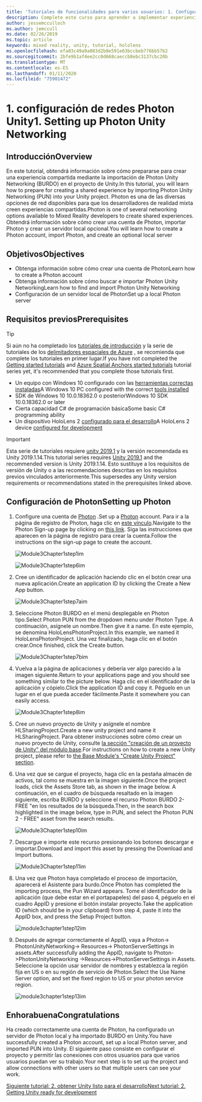```yaml
---
title: 'Tutoriales de funcionalidades para varios usuarios: 1. Configuración de redes Photon Unity'
description: Complete este curso para aprender a implementar experiencias compartidas multiusuario en una aplicación de HoloLens 2.
author: jessemcculloch
ms.author: jemccull
ms.date: 02/26/2019
ms.topic: article
keywords: mixed reality, unity, tutorial, hololens
ms.openlocfilehash: efa03c49a9a083d2b8e591e03bccbeb776bb57b2
ms.sourcegitcommit: 2bfe9b1af4ee2cc0d668caeccb8ebc3137cbc20b
ms.translationtype: MT
ms.contentlocale: es-ES
ms.lasthandoff: 01/11/2020
ms.locfileid: "75901472"
---
```

# <a name="1-setting-up-photon-unity-networking"></a><span data-ttu-id="1eb3e-105">1. configuración de redes Photon Unity</span><span class="sxs-lookup"><span data-stu-id="1eb3e-105">1. Setting up Photon Unity Networking</span></span>

## <a name="overview"></a><span data-ttu-id="1eb3e-106">Introducción</span><span class="sxs-lookup"><span data-stu-id="1eb3e-106">Overview</span></span>

<span data-ttu-id="1eb3e-107">En este tutorial, obtendrá información sobre cómo prepararse para crear una experiencia compartida mediante la importación de Photon Unity Networking (BURDO) en el proyecto de Unity.</span><span class="sxs-lookup"><span data-stu-id="1eb3e-107">In this tutorial, you will learn how to prepare for creating a shared experience by importing Photon Unity Networking (PUN) into your Unity project.</span></span> <span data-ttu-id="1eb3e-108">Photon es una de las diversas opciones de red disponibles para que los desarrolladores de realidad mixta creen experiencias compartidas.</span><span class="sxs-lookup"><span data-stu-id="1eb3e-108">Photon is one of several networking options available to Mixed Reality developers to create shared experiences.</span></span> <span data-ttu-id="1eb3e-109">Obtendrá información sobre cómo crear una cuenta de Photon, importar Photon y crear un servidor local opcional.</span><span class="sxs-lookup"><span data-stu-id="1eb3e-109">You will learn how to create a Photon account, import Photon, and create an optional local server</span></span>

## <a name="objectives"></a><span data-ttu-id="1eb3e-110">Objetivos</span><span class="sxs-lookup"><span data-stu-id="1eb3e-110">Objectives</span></span>

* <span data-ttu-id="1eb3e-111">Obtenga información sobre cómo crear una cuenta de Photon</span><span class="sxs-lookup"><span data-stu-id="1eb3e-111">Learn how to create a Photon account</span></span>
* <span data-ttu-id="1eb3e-112">Obtenga información sobre cómo buscar e importar Photon Unity Networking</span><span class="sxs-lookup"><span data-stu-id="1eb3e-112">Learn how to find and import Photon Unity Networking</span></span>
* <span data-ttu-id="1eb3e-113">Configuración de un servidor local de Photon</span><span class="sxs-lookup"><span data-stu-id="1eb3e-113">Set up a local Photon server</span></span>

## <a name="prerequisites"></a><span data-ttu-id="1eb3e-114">Requisitos previos</span><span class="sxs-lookup"><span data-stu-id="1eb3e-114">Prerequisites</span></span>

>[!TIP]
><span data-ttu-id="1eb3e-115">Si aún no ha completado los [tutoriales de introducción](mrlearning-base.md) y la serie de tutoriales de los [delimitadores espaciales de Azure](mrlearning-asa-ch1.md) , se recomienda que complete los tutoriales en primer lugar.</span><span class="sxs-lookup"><span data-stu-id="1eb3e-115">If you have not completed the [Getting started tutorials](mrlearning-base.md) and [Azure Spatial Anchors started tutorials](mrlearning-asa-ch1.md) tutorial series yet, it's recommended that you complete those tutorials first.</span></span>

* <span data-ttu-id="1eb3e-116">Un equipo con Windows 10 configurado con las [herramientas correctas instaladas](install-the-tools.md)</span><span class="sxs-lookup"><span data-stu-id="1eb3e-116">A Windows 10 PC configured with the correct [tools installed](install-the-tools.md)</span></span>
* <span data-ttu-id="1eb3e-117">SDK de Windows 10 10.0.18362.0 o posterior</span><span class="sxs-lookup"><span data-stu-id="1eb3e-117">Windows 10 SDK 10.0.18362.0 or later</span></span>
* <span data-ttu-id="1eb3e-118">Cierta capacidad C# de programación básica</span><span class="sxs-lookup"><span data-stu-id="1eb3e-118">Some basic C# programming ability</span></span>
* <span data-ttu-id="1eb3e-119">Un dispositivo HoloLens 2 [configurado para el desarrollo](using-visual-studio.md#enabling-developer-mode)</span><span class="sxs-lookup"><span data-stu-id="1eb3e-119">A HoloLens 2 device [configured for development](using-visual-studio.md#enabling-developer-mode)</span></span>

>[!IMPORTANT]
><span data-ttu-id="1eb3e-120">Esta serie de tutoriales requiere <a href="https://unity3d.com/get-unity/download/archive" target="_blank">unity 2019,1</a> y la versión recomendada es Unity 2019.1.14.</span><span class="sxs-lookup"><span data-stu-id="1eb3e-120">This tutorial series requires <a href="https://unity3d.com/get-unity/download/archive" target="_blank">Unity 2019.1</a> and the recommended version is Unity 2019.1.14.</span></span> <span data-ttu-id="1eb3e-121">Esto sustituye a los requisitos de versión de Unity o a las recomendaciones descritas en los requisitos previos vinculados anteriormente.</span><span class="sxs-lookup"><span data-stu-id="1eb3e-121">This supersedes any Unity version requirements or recommendations stated in the prerequisites linked above.</span></span>

## <a name="setting-up-photon"></a><span data-ttu-id="1eb3e-122">Configuración de Photon</span><span class="sxs-lookup"><span data-stu-id="1eb3e-122">Setting up Photon</span></span>

1. <span data-ttu-id="1eb3e-123">Configure una cuenta de [Photon](https://dashboard.photonengine.com//Account/SignUp) .</span><span class="sxs-lookup"><span data-stu-id="1eb3e-123">Set up a [Photon](https://dashboard.photonengine.com//Account/SignUp) account.</span></span> <span data-ttu-id="1eb3e-124">Para ir a la página de registro de Photon, haga clic en [este vínculo](https://dashboard.photonengine.com//Account/SignUp).</span><span class="sxs-lookup"><span data-stu-id="1eb3e-124">Navigate to the Photon Sign-up page by clicking on [this link](https://dashboard.photonengine.com//Account/SignUp).</span></span> <span data-ttu-id="1eb3e-125">Siga las instrucciones que aparecen en la página de registro para crear la cuenta.</span><span class="sxs-lookup"><span data-stu-id="1eb3e-125">Follow the instructions on the sign-up page to create the account.</span></span>

    ![Module3Chapter1step1im](images/module3chapter1step1im.PNG)

    ![Module3Chapter1step6im](images/module3chapter1step6im.PNG)

2. <span data-ttu-id="1eb3e-128">Cree un identificador de aplicación haciendo clic en el botón crear una nueva aplicación.</span><span class="sxs-lookup"><span data-stu-id="1eb3e-128">Create an application ID by clicking the Create a New App button.</span></span>

    ![Module3Chapter1step7aim](images/module3chapter1step7aim.PNG)

3. <span data-ttu-id="1eb3e-130">Seleccione Photon BURDO en el menú desplegable en Photon tipo.</span><span class="sxs-lookup"><span data-stu-id="1eb3e-130">Select Photon PUN from the dropdown menu under Photon Type.</span></span> <span data-ttu-id="1eb3e-131">A continuación, asígnele un nombre.</span><span class="sxs-lookup"><span data-stu-id="1eb3e-131">Then give it a name.</span></span> <span data-ttu-id="1eb3e-132">En este ejemplo, se denomina HoloLensPhotonProject.</span><span class="sxs-lookup"><span data-stu-id="1eb3e-132">In this example, we named it HoloLensPhotonProject.</span></span> <span data-ttu-id="1eb3e-133">Una vez finalizado, haga clic en el botón crear.</span><span class="sxs-lookup"><span data-stu-id="1eb3e-133">Once finished, click the Create button.</span></span>

    ![Module3Chapter1step7bim](images/module3chapter1step7bim.PNG)

4. <span data-ttu-id="1eb3e-135">Vuelva a la página de aplicaciones y debería ver algo parecido a la imagen siguiente.</span><span class="sxs-lookup"><span data-stu-id="1eb3e-135">Return to your applications page and you should see something similar to the picture below.</span></span> <span data-ttu-id="1eb3e-136">Haga clic en el identificador de la aplicación y cópielo.</span><span class="sxs-lookup"><span data-stu-id="1eb3e-136">Click the application ID and copy it.</span></span> <span data-ttu-id="1eb3e-137">Péguelo en un lugar en el que pueda acceder fácilmente.</span><span class="sxs-lookup"><span data-stu-id="1eb3e-137">Paste it somewhere you can easily access.</span></span>  

    ![Module3Chapter1step8im](images/module3chapter1step8im.PNG)

5. <span data-ttu-id="1eb3e-139">Cree un nuevo proyecto de Unity y asígnele el nombre HLSharingProject.</span><span class="sxs-lookup"><span data-stu-id="1eb3e-139">Create a new unity project and name it HLSharingProject.</span></span> <span data-ttu-id="1eb3e-140">Para obtener instrucciones sobre cómo crear un nuevo proyecto de Unity, consulte [la sección "creación de un proyecto de Unity" del módulo base](https://docs.microsoft.com//windows/mixed-reality/mrlearning-base-ch1#create-new-unity-project).</span><span class="sxs-lookup"><span data-stu-id="1eb3e-140">For instructions on how to create a new Unity project, please refer to [the Base Module's "Create Unity Project" section](https://docs.microsoft.com//windows/mixed-reality/mrlearning-base-ch1#create-new-unity-project).</span></span> 

6. <span data-ttu-id="1eb3e-141">Una vez que se cargue el proyecto, haga clic en la pestaña almacén de activos, tal como se muestra en la imagen siguiente.</span><span class="sxs-lookup"><span data-stu-id="1eb3e-141">Once the project loads, click the Assets Store tab, as shown in the image below.</span></span> <span data-ttu-id="1eb3e-142">A continuación, en el cuadro de búsqueda resaltado en la imagen siguiente, escriba BURDO y seleccione el recurso Photon BURDO 2-FREE "en los resultados de la búsqueda.</span><span class="sxs-lookup"><span data-stu-id="1eb3e-142">Then, in the search box highlighted in the image below, type in PUN, and select the Photon PUN 2 - FREE" asset from the search results.</span></span>

    ![Module3Chapter1step10im](images/module3chapter1step10im.PNG)

7. <span data-ttu-id="1eb3e-144">Descargue e importe este recurso presionando los botones descargar e importar.</span><span class="sxs-lookup"><span data-stu-id="1eb3e-144">Download and import this asset by pressing the Download and Import buttons.</span></span>

    ![Module3Chapter1step11im](images/module3chapter1step11im.PNG)

8. <span data-ttu-id="1eb3e-146">Una vez que Photon haya completado el proceso de importación, aparecerá el Asistente para burdo.</span><span class="sxs-lookup"><span data-stu-id="1eb3e-146">Once Photon has completed the importing process, the Pun Wizard appears.</span></span> <span data-ttu-id="1eb3e-147">Tome el identificador de la aplicación (que debe estar en el portapapeles) del paso 4, péguelo en el cuadro AppID y presione el botón instalar proyecto.</span><span class="sxs-lookup"><span data-stu-id="1eb3e-147">Take the application ID (which should be in your clipboard) from step 4, paste it into the AppID box, and press the Setup Project button.</span></span>

    ![module3chapter1step12im](images/module3chapter1step12im.PNG)

9. <span data-ttu-id="1eb3e-149">Después de agregar correctamente el AppID, vaya a Photon-> PhotonUnityNetworking-> Resources-> PhotonServerSettings in assets.</span><span class="sxs-lookup"><span data-stu-id="1eb3e-149">After successfully adding the AppID, navigate to Photon->PhotonUnityNetworking ->Resources->PhotonServerSettings in Assets.</span></span> <span data-ttu-id="1eb3e-150">Seleccione la opción usar servidor de nombres y establezca la región fija en US o en su región de servicio de Photon.</span><span class="sxs-lookup"><span data-stu-id="1eb3e-150">Select the Use Name Server option, and set the fixed region to US or your photon service region.</span></span>

    ![module3chapter1step13im](images/module3chapter1step13im.PNG)

## <a name="congratulations"></a><span data-ttu-id="1eb3e-152">Enhorabuena</span><span class="sxs-lookup"><span data-stu-id="1eb3e-152">Congratulations</span></span>

<span data-ttu-id="1eb3e-153">Ha creado correctamente una cuenta de Photon, ha configurado un servidor de Photon local y ha importado BURDO en Unity.</span><span class="sxs-lookup"><span data-stu-id="1eb3e-153">You have successfully created a Photon account, set up a local Photon server, and imported PUN into Unity.</span></span> <span data-ttu-id="1eb3e-154">El siguiente paso consiste en configurar el proyecto y permitir las conexiones con otros usuarios para que varios usuarios puedan ver su trabajo.</span><span class="sxs-lookup"><span data-stu-id="1eb3e-154">Your next step is to set up the project and allow connections with other users so that multiple users can see your work.</span></span>

<span data-ttu-id="1eb3e-155">[Siguiente tutorial: 2. obtener Unity listo para el desarrollo](mrlearning-sharing(photon)-ch2.md)</span><span class="sxs-lookup"><span data-stu-id="1eb3e-155">[Next tutorial: 2. Getting Unity ready for development](mrlearning-sharing(photon)-ch2.md)</span></span>
